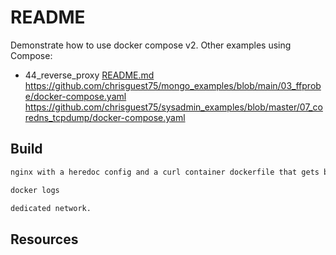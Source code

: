 # README

Demonstrate how to use docker compose v2.
Other examples using Compose:

* 44_reverse_proxy [README.md](./44_reverse_proxy/README.md)  
https://github.com/chrisguest75/mongo_examples/blob/main/03_ffprobe/docker-compose.yaml
https://github.com/chrisguest75/sysadmin_examples/blob/master/07_coredns_tcpdump/docker-compose.yaml



## Build

```sh
nginx with a heredoc config and a curl container dockerfile that gets built.  

docker logs

dedicated network.

```

## Resources

